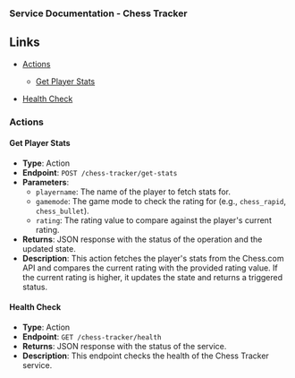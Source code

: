 ### Service Documentation - Chess Tracker

## Links

- [Actions](#actions)
  - [Get Player Stats](#get-player-stats)

- [Health Check](#health-check)

### Actions

#### Get Player Stats
- **Type**: Action
- **Endpoint**: `POST /chess-tracker/get-stats`
- **Parameters**:
  - `playername`: The name of the player to fetch stats for.
  - `gamemode`: The game mode to check the rating for (e.g., `chess_rapid`, `chess_bullet`).
  - `rating`: The rating value to compare against the player's current rating.
- **Returns**: JSON response with the status of the operation and the updated state.
- **Description**: This action fetches the player's stats from the Chess.com API and compares the current rating with the provided rating value. If the current rating is higher, it updates the state and returns a triggered status.

#### Health Check
- **Type**: Action
- **Endpoint**: `GET /chess-tracker/health`
- **Returns**: JSON response with the status of the service.
- **Description**: This endpoint checks the health of the Chess Tracker service.
